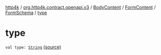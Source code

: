[http4k](../../../../index.md) / [org.http4k.contract.openapi.v3](../../../index.md) / [BodyContent](../../index.md) / [FormContent](../index.md) / [FormSchema](index.md) / [type](./type.md)

# type

`val type: `[`String`](https://kotlinlang.org/api/latest/jvm/stdlib/kotlin/-string/index.html) [(source)](https://github.com/http4k/http4k/blob/master/http4k-contract/src/main/kotlin/org/http4k/contract/openapi/v3/model.kt#L91)